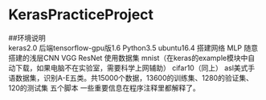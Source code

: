 # KerasPracticeProject
##环境说明  
keras2.0
后端tensorflow-gpu版1.6
Python3.5
ubuntu16.4
搭建网络
MLP
随意搭建的浅层CNN
VGG
ResNet
使用数据集
mnist（在keras的example模块中自动下载，如果电脑不在实验室，需要科学上网辅助）
cifar10（同上）
asl美式手语数据集，识别A-E五类。共15000个数据，13600的训练集、1280的验证集、120的测试集
五个脚本
一些重要信息在程序注释里都解释了。
